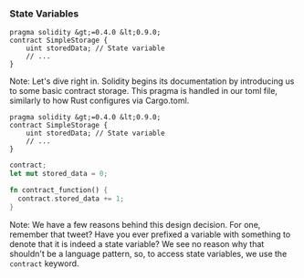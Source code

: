 
### State Variables


```solidity
pragma solidity &gt;=0.4.0 &lt;0.9.0;
contract SimpleStorage {
    uint storedData; // State variable
    // ...
}
```

Note:
Let's dive right in. Solidity begins its documentation by introducing us to some basic contract storage. 
This pragma is handled in our toml file, similarly to how Rust configures via Cargo.toml.


```solidity
pragma solidity &gt;=0.4.0 &lt;0.9.0;
contract SimpleStorage {
    uint storedData; // State variable
    // ...
}
```
```rust
contract;
let mut stored_data = 0;

fn contract_function() { 
  contract.stored_data += 1;
}
```

Note:
We have a few reasons behind this design decision. For one, remember that tweet? Have you ever prefixed a variable with something to denote that it is indeed a state variable?
We see no reason why that shouldn't be a language pattern, so, to access state variables, we use the `contract` keyword.
